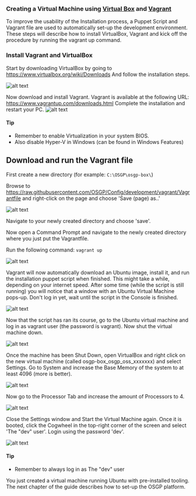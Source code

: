 ### Creating a Virtual Machine using [Virtual Box](https://www.virtualbox.org/) and [Vagrant](https://www.vagrantup.com)
To improve the usability of the Installation process, a Puppet Script and Vagrant file are used to automatically set-up the development environment. These steps will describe how to install VirtualBox, Vagrant and kick off the procedure by running the vagrant up command.

### Install Vagrant and VirtualBox

Start by downloading VirtualBox by going to <https://www.virtualbox.org/wiki/Downloads>
And follow the installation steps.

![alt text](./installation-script-screenshots/01.png)

Now download and install Vagrant. Vagrant is available at the following URL:
<https://www.vagrantup.com/downloads.html>
Complete the installation and restart your PC.
![alt text](./installation-script-screenshots/02.png)


#### Tip
 - Remember to enable Virtualization in your system BIOS.
 - Also disable Hyper-V in Windows (can be found in Windows Features)

## Download and run the Vagrant file
First create a new directory (for example: `C:\OSGP\osgp-box\`)

Browse to <https://raw.githubusercontent.com/OSGP/Config/development/vagrant/Vagrantfile> and right-click on the page and choose 'Save (page) as..'

![alt text](./installation-script-screenshots/03.png)

Navigate to your newly created directory and choose 'save'.

Now open a Command Prompt and navigate to the newly created directory where you just put the Vagrantfile.

Run the following command:
`vagrant up`

![alt text](./installation-script-screenshots/04.png)

Vagrant will now automatically download an Ubuntu image, install it, and run the installation puppet script when finished. This might take a while, depending on your internet speed.
After some time (while the script is still running) you will notice that a window with an Ubuntu Virtual Machine pops-up.
Don't log in yet, wait until the script in the Console is finished.

![alt text](./installation-script-screenshots/05.png)

Now that the script has ran its course, go to the Ubuntu virtual machine and log in as vagrant user (the password is vagrant). Now shut the virtual machine down.

![alt text](./installation-script-screenshots/06.png)

Once the machine has been Shut Down, open VirtualBox and right click on the new virtual machine (called osgp-box_osgp_oss_xxxxxxx) and select Settings. Go to System and increase the Base Memory of the system to at least 4096 (more is better).

![alt text](./installation-script-screenshots/07.png)

Now go to the Processor Tab and increase the amount of Processors to 4.

![alt text](./installation-script-screenshots/08.png)

Close the Settings window and Start the Virtual Machine again. Once it is booted, click the Cogwheel in the top-right corner of the screen and select 'The "dev" user'. Login using the password 'dev'.

![alt text](./installation-script-screenshots/09.png)

#### Tip
 - Remember to always log in as The "dev" user

You just created a virtual machine running Ubuntu with pre-installed tooling. The next chapter of the guide describes how to set-up the OSGP platform.
